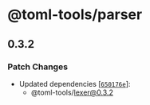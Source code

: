 # @toml-tools/parser

## 0.3.2

### Patch Changes

- Updated dependencies [[`650176e`](https://github.com/un-ts/toml-tools/commit/650176e53e891b7c2d20c79538cb02e3be4e9c2b)]:
  - @toml-tools/lexer@0.3.2

